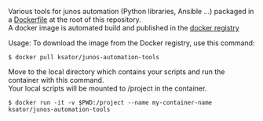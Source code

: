 Various tools for junos automation (Python libraries, Ansible ...) packaged in a [Dockerfile](https://github.com/ksator/junos-automation-apps-dockerized/blob/master/Dockerfile) at the root of this repository.  
A docker image is automated build and published in the [docker registry](https://hub.docker.com/r/ksator/junos-automation-tools/)  

Usage: 
To download the image from the Docker registry, use this command:

```
$ docker pull ksator/junos-automation-tools
```

Move to the local directory which contains your scripts and run the container with this command.  
Your local scripts will be mounted to /project in the container.
```
$ docker run -it -v $PWD:/project --name my-container-name ksator/junos-automation-tools
```


